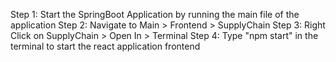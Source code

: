 Step 1: Start the SpringBoot Application by running the main file of the application
Step 2: Navigate to Main > Frontend > SupplyChain
Step 3: Right Click on SupplyChain > Open In > Terminal
Step 4: Type "npm start" in the terminal to start the react application frontend
